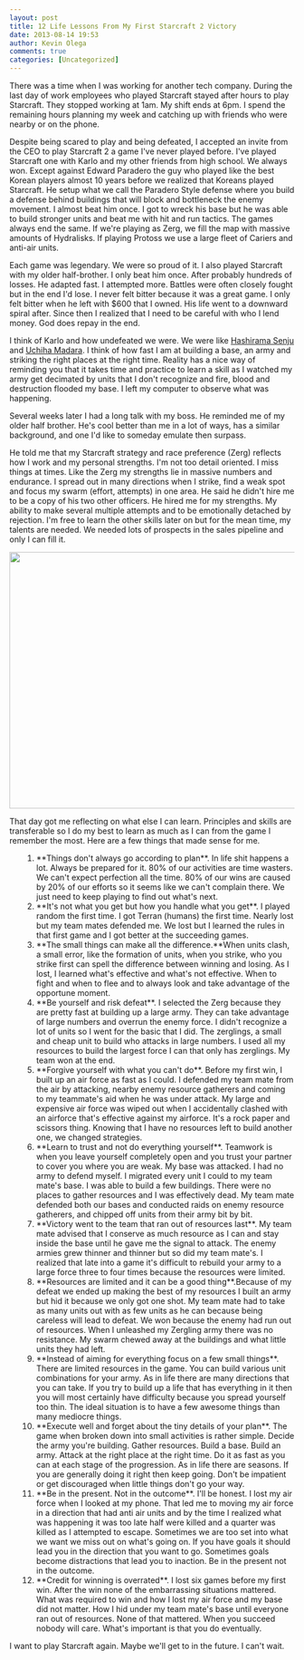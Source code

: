 ```yaml
---
layout: post
title: 12 Life Lessons From My First Starcraft 2 Victory
date: 2013-08-14 19:53
author: Kevin Olega
comments: true
categories: [Uncategorized]
---
```

There was a time when I was working for another tech company. During the last day of work employees who played Starcraft stayed after hours to play Starcraft. They stopped working at 1am. My shift ends at 6pm. I spend the remaining hours planning my week and catching up with friends who were nearby or on the phone.

Despite being scared to play and being defeated, I accepted an invite from the CEO to play Starcraft 2 a game I've never played before. I've played Starcraft one with Karlo and my other friends from high school. We always won. Except against Edward Paradero the guy who played like the best Korean players almost 10 years before we realized that Koreans played Starcraft. He setup what we call the Paradero Style defense where you build a defense behind buildings that will block and bottleneck the enemy movement. I almost beat him once. I got to wreck his base but he was able to build stronger units and beat me with hit and run tactics. The games always end the same. If we're playing as Zerg, we fill the map with massive amounts of Hydralisks. If playing Protoss we use a large fleet of Cariers and anti-air units.

Each game was legendary. We were so proud of it. I also played Starcraft with my older half-brother. I only beat him once. After probably hundreds of losses. He adapted fast. I attempted more. Battles were often closely fought but in the end I'd lose. I never felt bitter because it was a great game. I only felt bitter when he left with $600 that I owned. His life went to a downward spiral after. Since then I realized that I need to be careful with who I lend money. God does repay in the end.

I think of Karlo and how undefeated we were. We were like <a href="http://naruto.wikia.com/wiki/Hashirama_Senju">Hashirama Senju</a> and <a href="http://naruto.wikia.com/wiki/Madara_Uchiha?">Uchiha Madara</a>. I think of how fast I am at building a base, an army and striking the right places at the right time. Reality has a nice way of reminding you that it takes time and practice to learn a skill as I watched my army get decimated by units that I don't recognize and fire, blood and destruction flooded my base. I left my computer to observe what was happening.

Several weeks later I had a long talk with my boss. He reminded me of my older half brother. He's cool better than me in a lot of ways, has a similar background, and one I'd like to someday emulate then surpass.

He told me that my Starcraft strategy and race preference (Zerg) reflects how I work and my personal strengths. I'm not too detail oriented. I miss things at times. Like the Zerg my strengths lie in massive numbers and endurance. I spread out in many directions when I strike, find a weak spot and focus my swarm (effort, attempts) in one area. He said he didn't hire me to be a copy of his two other officers. He hired me for my strengths. My ability to make several multiple attempts and to be emotionally detached by rejection. I'm free to learn the other skills later on but for the mean time, my talents are needed. We needed lots of prospects in the sales pipeline and only I can fill it.

<img class="alignnone" alt="" src="http://images1.wikia.nocookie.net/__cb20080505234629/starcraft/images/9/9a/Zergling_SC-G_Art1.jpg" width="600" height="453" />

That day got me reflecting on what else I can learn. Principles and skills are transferable so I do my best to learn as much as I can from the game I remember the most. Here are a few things that made sense for me.
<ol>
<ol>
	<li>**Things don't always go according to plan**. In life shit happens a lot. Always be prepared for it. 80% of our activities are time wasters. We can't expect perfection all the time. 80% of our wins are caused by 20% of our efforts so it seems like we can't complain there. We just need to keep playing to find out what's next.</li>
	<li>**It's not what you get but how you handle what you get**. I played random the first time. I got Terran (humans) the first time. Nearly lost but my team mates defended me. We lost but I learned the rules in that first game and I got better at the succeeding games.</li>
	<li>**The small things can make all the difference.**When units clash, a small error, like the formation of units, when you strike, who you strike first can spell the difference between winning and losing. As I lost, I learned what's effective and what's not effective. When to fight and when to flee and to always look and take advantage of the opportune moment.</li>
	<li>**Be yourself and risk defeat**. I selected the Zerg because they are pretty fast at building up a large army. They can take advantage of large numbers and overrun the enemy force. I didn't recognize a lot of units so I went for the basic that I did. The zerglings, a small and cheap unit to build who attacks in large numbers. I used all my resources to build the largest force I can that only has zerglings. My team won at the end.</li>
	<li>**Forgive yourself with what you can't do**. Before my first win, I built up an air force as fast as I could. I defended my team mate from the air by attacking, nearby enemy resource gatherers and coming to my teammate's aid when he was under attack. My large and expensive air force was wiped out when I accidentally clashed with an airforce that's effective against my airforce. It's a rock paper and scissors thing. Knowing that I have no resources left to build another one, we changed strategies.</li>
	<li>**Learn to trust and not do everything yourself**. Teamwork is when you leave yourself completely open and you trust your partner to cover you where you are weak. My base was attacked. I had no army to defend myself. I migrated every unit I could to my team mate's base. I was able to build a few buildings. There were no places to gather resources and I was effectively dead. My team mate defended both our bases and conducted raids on enemy resource gatherers, and chipped off units from their army bit by bit.</li>
	<li>**Victory went to the team that ran out of resources last**. My team mate advised that I conserve as much resource as I can and stay inside the base until he gave me the signal to attack. The enemy armies grew thinner and thinner but so did my team mate's. I realized that late into a game it's difficult to rebuild your army to a large force three to four times because the resources were limited.</li>
	<li>**Resources are limited and it can be a good thing**.Because of my defeat we ended up making the best of my resources I built an army but hid it because we only got one shot. My team mate had to take as many units out with as few units as he can because being careless will lead to defeat. We won because the enemy had run out of resources. When I unleashed my Zergling army there was no resistance. My swarm chewed away at the buildings and what little units they had left.</li>
	<li>**Instead of aiming for everything focus on a few small things**. There are limited resources in the game. You can build various unit combinations for your army. As in life there are many directions that you can take. If you try to build up a life that has everything in it then you will most certainly have difficulty because you spread yourself too thin. The ideal situation is to have a few awesome things than many mediocre things.</li>
	<li>**Execute well and forget about the tiny details of your plan**. The game when broken down into small activities is rather simple. Decide the army you're building. Gather resources. Build a base. Build an army. Attack at the right place at the right time. Do it as fast as you can at each stage of the progression. As in life there are seasons. If you are generally doing it right then keep going. Don't be impatient or get discouraged when little things don't go your way.</li>
	<li>**Be in the present. Not in the outcome**. I'll be honest. I lost my air force when I looked at my phone. That led me to moving my air force in a direction that had anti air units and by the time I realized what was happening it was too late half were killed and a quarter was killed as I attempted to escape. Sometimes we are too set into what we want we miss out on what's going on. If you have goals it should lead you in the direction that you want to go. Sometimes goals become distractions that lead you to inaction. Be in the present not in the outcome.</li>
	<li>**Credit for winning is overrated**. I lost six games before my first win. After the win none of the embarrassing situations mattered. What was required to win and how I lost my air force and my base did not matter. How I hid under my team mate's base until everyone ran out of resources. None of that mattered. When you succeed nobody will care. What's important is that you do eventually.</li>
</ol>
</ol>
I want to play Starcraft again. Maybe we'll get to in the future. I can't wait.
